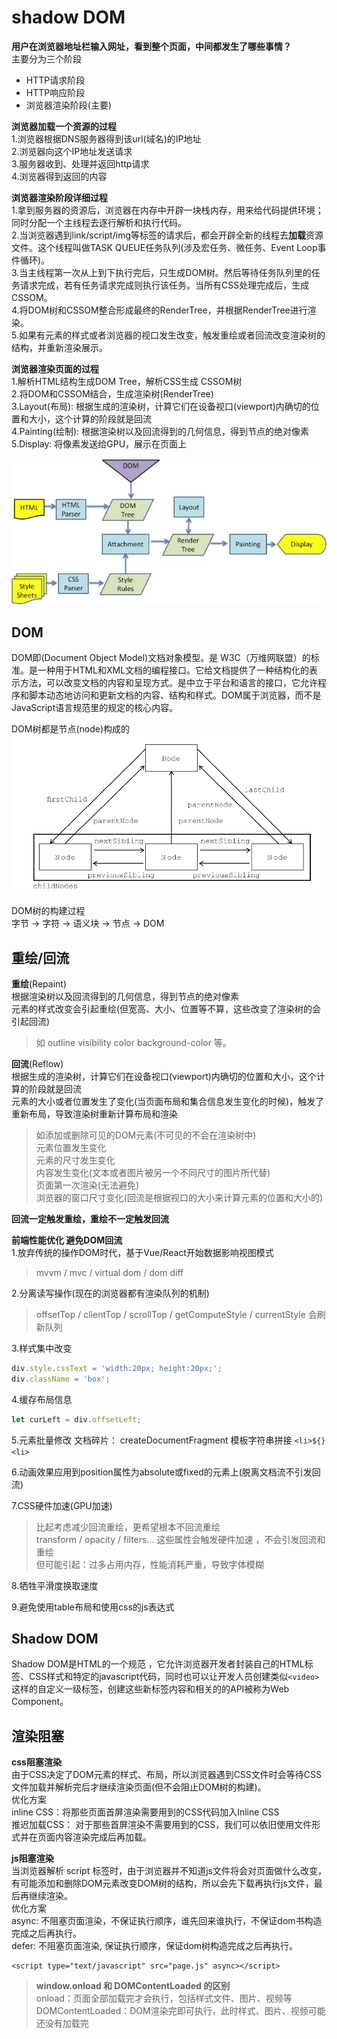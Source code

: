 # shadow DOM

**用户在浏览器地址栏输入网址，看到整个页面，中间都发生了哪些事情？**  
主要分为三个阶段

* HTTP请求阶段  
* HTTP响应阶段  
* 浏览器渲染阶段\(主要\)  

**浏览器加载一个资源的过程**  
1.浏览器根据DNS服务器得到该url\(域名\)的IP地址  
2.浏览器向这个IP地址发送请求  
3.服务器收到、处理并返回http请求  
4.浏览器得到返回的内容

**浏览器渲染阶段详细过程**  
1.拿到服务器的资源后，浏览器在内存中开辟一块栈内存，用来给代码提供环境；同时分配一个主线程去逐行解析和执行代码。  
2.当浏览器遇到link/script/img等标签的请求后，都会开辟全新的线程去**加载**资源文件。这个线程叫做TASK QUEUE任务队列\(涉及宏任务、微任务、Event Loop事件循环\)。  
3.当主线程第一次从上到下执行完后，只生成DOM树。然后等待任务队列里的任务请求完成，若有任务请求完成则执行该任务。当所有CSS处理完成后，生成CSSOM。  
4.将DOM树和CSSOM整合形成最终的RenderTree，并根据RenderTree进行渲染。  
5.如果有元素的样式或者浏览器的视口发生改变，触发重绘或者回流改变渲染树的结构，并重新渲染展示。

**浏览器渲染页面的过程**  
1.解析HTML结构生成DOM Tree，解析CSS生成 CSSOM树  
2.将DOM和CSSOM结合，生成渲染树\(RenderTree\)  
3.Layout\(布局\): 根据生成的渲染树，计算它们在设备视口\(viewport\)内确切的位置和大小，这个计算的阶段就是回流  
4.Painting\(绘制\): 根据渲染树以及回流得到的几何信息，得到节点的绝对像素  
5.Display: 将像素发送给GPU，展示在页面上

![](../../../.gitbook/assets/浏览器渲染过程.png)

## DOM

DOM即\(Document Object Model\)文档对象模型。是 W3C（万维网联盟）的标准。是一种用于HTML和XML文档的编程接口。它给文档提供了一种结构化的表示方法，可以改变文档的内容和呈现方式。是中立于平台和语言的接口，它允许程序和脚本动态地访问和更新文档的内容、结构和样式。DOM属于浏览器，而不是JavaScript语言规范里的规定的核心内容。

DOM树都是节点\(node\)构成的  
![](../../../.gitbook/assets/DOMnode.png)

DOM树的构建过程  
字节 -&gt; 字符 -&gt; 语义块 -&gt; 节点 -&gt; DOM

## 重绘/回流

**重绘**\(Repaint\)  
根据渲染树以及回流得到的几何信息，得到节点的绝对像素  
元素的样式改变会引起重绘\(但宽高、大小、位置等不算，这些改变了渲染树的会引起回流\)

> 如 outline visibility color background-color 等。

**回流**\(Reflow\)  
根据生成的渲染树，计算它们在设备视口\(viewport\)内确切的位置和大小，这个计算的阶段就是回流  
元素的大小或者位置发生了变化\(当页面布局和集合信息发生变化的时候\)，触发了重新布局，导致渲染树重新计算布局和渲染

> 如添加或删除可见的DOM元素\(不可见的不会在渲染树中\)  
> 元素位置发生变化  
> 元素的尺寸发生变化  
> 内容发生变化\(文本或者图片被另一个不同尺寸的图片所代替\)  
> 页面第一次渲染\(无法避免\)  
> 浏览器的窗口尺寸变化\(回流是根据视口的大小来计算元素的位置和大小的\)

**回流一定触发重绘，重绘不一定触发回流**

**前端性能优化 避免DOM回流**  
1.放弃传统的操作DOM时代，基于Vue/React开始数据影响视图模式

> mvvm / mvc / virtual dom / dom diff

2.分离读写操作\(现在的浏览器都有渲染队列的机制\)

> offsetTop / clientTop / scrollTop / getComputeStyle / currentStyle 会刷新队列

3.样式集中改变

```javascript
div.style.cssText = 'width:20px; height:20px;';
div.className = 'box';
```

4.缓存布局信息

```javascript
let curLeft = div.offsetLeft;
```

5.元素批量修改 文档碎片： createDocumentFragment 模板字符串拼接 `<li>${}<li>`

6.动画效果应用到position属性为absolute或fixed的元素上\(脱离文档流不引发回流\)

7.CSS硬件加速\(GPU加速\)

> 比起考虑减少回流重绘，更希望根本不回流重绘  
> transform / opacity / filters... 这些属性会触发硬件加速 ，不会引发回流和重绘  
> 但可能引起：过多占用内存，性能消耗严重，导致字体模糊

8.牺牲平滑度换取速度

9.避免使用table布局和使用css的js表达式

## Shadow DOM

Shadow DOM是HTML的一个规范 ，它允许浏览器开发者封装自己的HTML标签、CSS样式和特定的javascript代码，同时也可以让开发人员创建类似`<video>`这样的自定义一级标签，创建这些新标签内容和相关的的API被称为Web Component。

## 渲染阻塞

**css阻塞渲染**  
由于CSS决定了DOM元素的样式、布局，所以浏览器遇到CSS文件时会等待CSS文件加载并解析完后才继续渲染页面\(但不会阻止DOM树的构建\)。  
优化方案  
inline CSS：将那些页面首屏渲染需要用到的CSS代码加入Inline CSS  
推迟加载CSS： 对于那些首屏渲染不需要用到的CSS，我们可以依旧使用文件形式并在页面内容渲染完成后再加载。

**js阻塞渲染**  
当浏览器解析 script 标签时，由于浏览器并不知道js文件将会对页面做什么改变，有可能添加和删除DOM元素改变DOM树的结构，所以会先下载再执行js文件，最后再继续渲染。  
优化方案  
async: 不阻塞页面渲染，不保证执行顺序，谁先回来谁执行，不保证dom书构造完成之后再执行。  
defer: 不阻塞页面渲染, 保证执行顺序，保证dom树构造完成之后再执行。

```markup
<script type="text/javascript" src="page.js" async></script>
```

> **window.onload 和 DOMContentLoaded 的区别**  
> onload：页面全部加载完才会执行，包括样式文件、图片、视频等  
> DOMContentLoaded：DOM渲染完即可执行，此时样式、图片、视频可能还没有加载完

